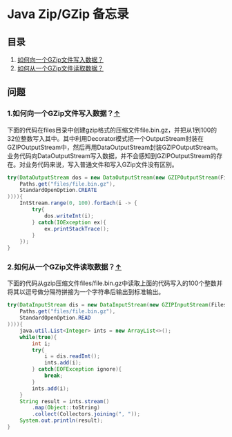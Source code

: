 # Java Zip/GZip 备忘录
## 目录
  1. [如何向一个GZip文件写入数据？](#write-to-gzip)
  2. [如何从一个GZip文件读取数据？](#read-from-gzip)
## 问题
### 1.如何向一个GZip文件写入数据？<a name="write-to-gzip"></a>[↑](#top)
下面的代码在files目录中创建gzip格式的压缩文件file.bin.gz，并把从1到100的
32位整数写入其中。其中利用Decorator模式把一个OutputStream封装在GZIPOutputStream中，然后再用DataOutputStream封装GZIPOutputStream。业务代码向DataOutputStream写入数据，并不会感知到GZIPOutputStream的存在。对业务代码来说，写入普通文件和写入GZip文件没有区别。
```java
try(DataOutputStream dos = new DataOutputStream(new GZIPOutputStream(Files.newOutputStream(
    Paths.get("files/file.bin.gz"),
    StandardOpenOption.CREATE
)))){
    IntStream.range(0, 100).forEach(i -> {
        try{ 
            dos.writeInt(i);
        } catch(IOException ex){
            ex.printStackTrace();
        }
    });
}
```
### 2.如何从一个GZip文件读取数据？<a name="read-from-gzip"></a>[↑](#top)
下面的代码从gzip压缩文件files/file.bin.gz中读取上面的代码写入的100个整数并将其以逗号做分隔符拼接为一个字符串后输出到标准输出。
```java
try(DataInputStream dis = new DataInputStream(new GZIPInputStream(Files.newInputStream(
    Paths.get("files/file.bin.gz"),
    StandardOpenOption.READ
)))){
    java.util.List<Integer> ints = new ArrayList<>();
    while(true){
        int i;
        try{
            i = dis.readInt();
            ints.add(i);
        } catch(EOFException ignore){
            break;
        }
        ints.add(i);
    }
    String result = ints.stream()
        .map(Object::toString)
        .collect(Collectors.joining(", "));
    System.out.println(result);
}
```